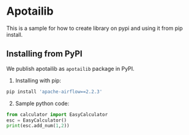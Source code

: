 # Apotailib
This is a sample for how to create library on pypi and using it from pip install.

## Installing from PyPI
We publish apotailib as `apotailib` package in PyPI.

1. Installing with pip:

```bash
pip install 'apache-airflow==2.2.3'
```

2. Sample python code:

```python
from calculator import EasyCalculator
esc = EasyCalculator()
print(esc.add_num(1,2))
```
